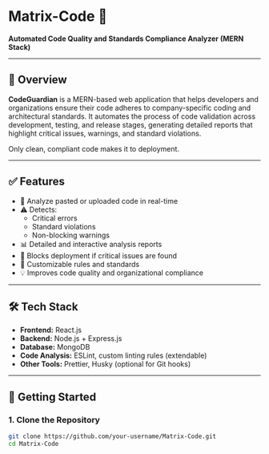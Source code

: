 # Matrix-Code 🚦
**Automated Code Quality and Standards Compliance Analyzer (MERN Stack)**

---

## 📌 Overview

**CodeGuardian** is a MERN-based web application that helps developers and organizations ensure their code adheres to company-specific coding and architectural standards. It automates the process of code validation across development, testing, and release stages, generating detailed reports that highlight critical issues, warnings, and standard violations.

Only clean, compliant code makes it to deployment.

---

## ✅ Features

- 🧠 Analyze pasted or uploaded code in real-time
- ⚠️ Detects:
  - Critical errors
  - Standard violations
  - Non-blocking warnings
- 📊 Detailed and interactive analysis reports
- 🚫 Blocks deployment if critical issues are found
- 🧩 Customizable rules and standards
- 💡 Improves code quality and organizational compliance

---

## 🛠️ Tech Stack

- **Frontend:** React.js
- **Backend:** Node.js + Express.js
- **Database:** MongoDB
- **Code Analysis:** ESLint, custom linting rules (extendable)
- **Other Tools:** Prettier, Husky (optional for Git hooks)

---

## 🚀 Getting Started

### 1. Clone the Repository

```bash
git clone https://github.com/your-username/Matrix-Code.git
cd Matrix-Code
